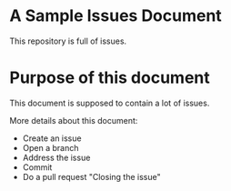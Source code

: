 # A Sample Issues Document

This repository is full of issues. 

# Purpose of this document

This document is supposed to contain a lot of issues. 

More details about this document: 

* Create an issue
* Open a branch
* Address the issue
* Commit
* Do a pull request "Closing the issue"
